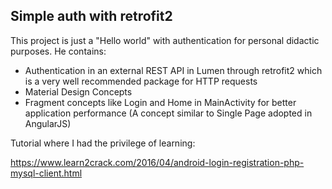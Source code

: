 ## **Simple auth with retrofit2**


This project is just a "Hello world" with authentication for personal didactic purposes.
He contains:

 - Authentication in an external REST API in Lumen through retrofit2 which is a very well recommended package for HTTP requests
 - Material Design Concepts
 - Fragment concepts like Login and Home in MainActivity for better application performance (A concept similar to Single Page adopted in AngularJS)


Tutorial where I had the privilege of learning:

https://www.learn2crack.com/2016/04/android-login-registration-php-mysql-client.html
